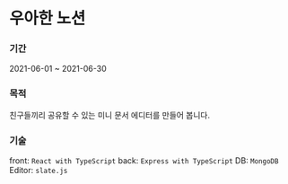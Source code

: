 # 우아한 노션 

### 기간

2021-06-01 ~ 2021-06-30

### 목적

친구들끼리 공유할 수 있는 미니 문서 에디터를 만들어 봅니다.

### 기술

front: `React with TypeScript`
back: `Express with TypeScript`
DB: `MongoDB`
Editor: `slate.js`
